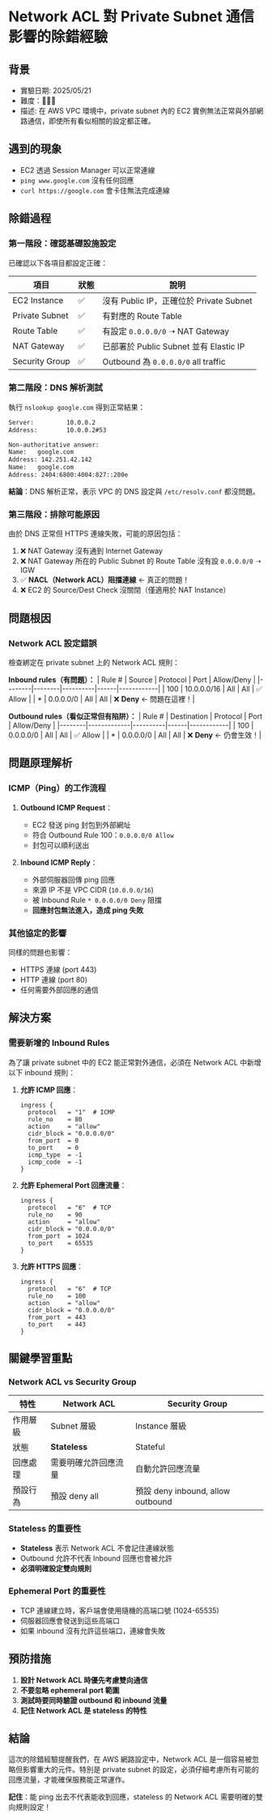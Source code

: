 # Network ACL 對 Private Subnet 通信影響的除錯經驗

## 背景
- 實驗日期: 2025/05/21
- 難度：🤬🤬🤬
- 描述: 在 AWS VPC 環境中，private subnet 內的 EC2 實例無法正常與外部網路通信，即使所有看似相關的設定都正確。

## 遇到的現象

- EC2 透過 Session Manager 可以正常連線
- `ping www.google.com` 沒有任何回應
- `curl https://google.com` 會卡住無法完成連線

## 除錯過程

### 第一階段：確認基礎設施設定

已確認以下各項目都設定正確：

| 項目 | 狀態 | 說明 |
|------|------|------|
| EC2 Instance | ✅ | 沒有 Public IP，正確位於 Private Subnet |
| Private Subnet | ✅ | 有對應的 Route Table |
| Route Table | ✅ | 有設定 `0.0.0.0/0` ➝ NAT Gateway |
| NAT Gateway | ✅ | 已部署於 Public Subnet 並有 Elastic IP |
| Security Group | ✅ | Outbound 為 `0.0.0.0/0` all traffic |

### 第二階段：DNS 解析測試

執行 `nslookup google.com` 得到正常結果：

```bash
Server:         10.0.0.2
Address:        10.0.0.2#53

Non-authoritative answer:
Name:   google.com
Address: 142.251.42.142
Name:   google.com
Address: 2404:6800:4004:827::200e
```

**結論**：DNS 解析正常，表示 VPC 的 DNS 設定與 `/etc/resolv.conf` 都沒問題。

### 第三階段：排除可能原因

由於 DNS 正常但 HTTPS 連線失敗，可能的原因包括：

1. ❌ NAT Gateway 沒有通到 Internet Gateway
2. ❌ NAT Gateway 所在的 Public Subnet 的 Route Table 沒有設 `0.0.0.0/0` ➝ IGW
3. ✅ **NACL（Network ACL）阻擋連線** ← 真正的問題！
4. ❌ EC2 的 Source/Dest Check 沒關閉（僅適用於 NAT Instance）

## 問題根因

### Network ACL 設定錯誤

檢查綁定在 private subnet 上的 Network ACL 規則：

**Inbound rules（有問題）：**
| Rule # | Source | Protocol | Port | Allow/Deny |
|--------|--------|----------|------|------------|
| 100 | 10.0.0.0/16 | All | All | ✅ Allow |
| * | 0.0.0.0/0 | All | All | ❌ **Deny** ← 問題在這裡！|

**Outbound rules（看似正常但有陷阱）：**
| Rule # | Destination | Protocol | Port | Allow/Deny |
|--------|-------------|----------|------|------------|
| 100 | 0.0.0.0/0 | All | All | ✅ Allow |
| * | 0.0.0.0/0 | All | All | ❌ **Deny** ← 仍會生效！|

## 問題原理解析

### ICMP（Ping）的工作流程

1. **Outbound ICMP Request**：
   - EC2 發送 ping 封包到外部網址
   - 符合 Outbound Rule 100：`0.0.0.0/0 Allow`
   - 封包可以順利送出

2. **Inbound ICMP Reply**：
   - 外部伺服器回傳 ping 回應
   - 來源 IP 不是 VPC CIDR (`10.0.0.0/16`)
   - 被 Inbound Rule `* 0.0.0.0/0 Deny` 阻擋
   - **回應封包無法進入，造成 ping 失敗**

### 其他協定的影響

同樣的問題也影響：
- HTTPS 連線 (port 443)
- HTTP 連線 (port 80)  
- 任何需要外部回應的通信

## 解決方案

### 需要新增的 Inbound Rules

為了讓 private subnet 中的 EC2 能正常對外通信，必須在 Network ACL 中新增以下 inbound 規則：

1. **允許 ICMP 回應**：
   ```hcl
   ingress {
     protocol   = "1"  # ICMP
     rule_no    = 80
     action     = "allow"
     cidr_block = "0.0.0.0/0"
     from_port  = 0
     to_port    = 0
     icmp_type  = -1
     icmp_code  = -1
   }
   ```

2. **允許 Ephemeral Port 回應流量**：
   ```hcl
   ingress {
     protocol   = "6"  # TCP
     rule_no    = 90
     action     = "allow"
     cidr_block = "0.0.0.0/0"
     from_port  = 1024
     to_port    = 65535
   }
   ```

3. **允許 HTTPS 回應**：
   ```hcl
   ingress {
     protocol   = "6"  # TCP
     rule_no    = 100
     action     = "allow" 
     cidr_block = "0.0.0.0/0"
     from_port  = 443
     to_port    = 443
   }
   ```

## 關鍵學習重點

### Network ACL vs Security Group

| 特性 | Network ACL | Security Group |
|------|-------------|----------------|
| 作用層級 | Subnet 層級 | Instance 層級 |
| 狀態 | **Stateless** | Stateful |
| 回應處理 | 需要明確允許回應流量 | 自動允許回應流量 |
| 預設行為 | 預設 deny all | 預設 deny inbound, allow outbound |

### Stateless 的重要性

- **Stateless** 表示 Network ACL 不會記住連線狀態
- Outbound 允許不代表 Inbound 回應也會被允許
- **必須明確設定雙向規則**

### Ephemeral Port 的重要性

- TCP 連線建立時，客戶端會使用隨機的高端口號 (1024-65535)
- 伺服器回應會發送到這些高端口
- 如果 inbound 沒有允許這些端口，連線會失敗

## 預防措施

1. **設計 Network ACL 時優先考慮雙向通信**
2. **不要忽略 ephemeral port 範圍**
3. **測試時要同時驗證 outbound 和 inbound 流量**
4. **記住 Network ACL 是 stateless 的特性**

## 結論

這次的除錯經驗提醒我們，在 AWS 網路設定中，Network ACL 是一個容易被忽略但影響重大的元件。特別是 private subnet 的設定，必須仔細考慮所有可能的回應流量，才能確保服務能正常運作。

**記住**：能 ping 出去不代表能收到回應，stateless 的 Network ACL 需要明確的雙向規則設定！ 